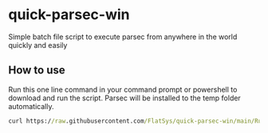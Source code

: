 # quick-parsec-win
Simple batch file script to execute parsec from anywhere in the world quickly and easily 

## How to use
Run this one line command in your command prompt or powershell to download and run the script. Parsec will be installed to the temp folder automatically.

```cmd
curl https://raw.githubusercontent.com/FlatSys/quick-parsec-win/main/Run.bat | cmd
```
